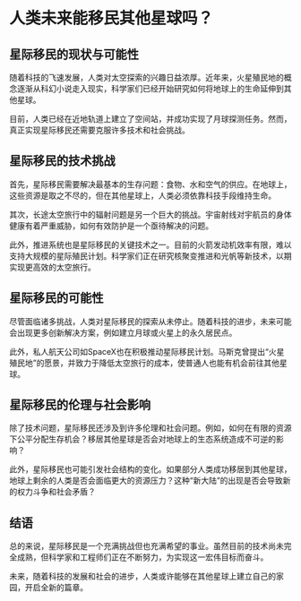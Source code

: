 ﻿# 人类未来能移民其他星球吗？

## 星际移民的现状与可能性

随着科技的飞速发展，人类对太空探索的兴趣日益浓厚。近年来，火星殖民地的概念逐渐从科幻小说走入现实，科学家们已经开始研究如何将地球上的生命延伸到其他星球。

目前，人类已经在近地轨道上建立了空间站，并成功实现了月球探测任务。然而，真正实现星际移民还需要克服许多技术和社会挑战。

## 星际移民的技术挑战

首先，星际移民需要解决最基本的生存问题：食物、水和空气的供应。在地球上，这些资源是取之不尽的，但在其他星球上，人类必须依靠科技手段维持生命。

其次，长途太空旅行中的辐射问题是另一个巨大的挑战。宇宙射线对宇航员的身体健康有着严重威胁，如何有效防护是一个亟待解决的问题。

此外，推进系统也是星际移民的关键技术之一。目前的火箭发动机效率有限，难以支持大规模的星际殖民计划。科学家们正在研究核聚变推进和光帆等新技术，以期实现更高效的太空旅行。

## 星际移民的可能性

尽管面临诸多挑战，人类对星际移民的探索从未停止。随着科技的进步，未来可能会出现更多创新解决方案，例如建立月球或火星上的永久居民点。

此外，私人航天公司如SpaceX也在积极推动星际移民计划。马斯克曾提出“火星殖民地”的愿景，并致力于降低太空旅行的成本，使普通人也能有机会前往其他星球。

## 星际移民的伦理与社会影响

除了技术问题，星际移民还涉及到许多伦理和社会问题。例如，如何在有限的资源下公平分配生存机会？移居其他星球是否会对地球上的生态系统造成不可逆的影响？

此外，星际移民也可能引发社会结构的变化。如果部分人类成功移居到其他星球，地球上剩余的人类是否会面临更大的资源压力？这种“新大陆”的出现是否会导致新的权力斗争和社会矛盾？

## 结语

总的来说，星际移民是一个充满挑战但也充满希望的事业。虽然目前的技术尚未完全成熟，但科学家和工程师们正在不断努力，为实现这一宏伟目标而奋斗。

未来，随着科技的发展和社会的进步，人类或许能够在其他星球上建立自己的家园，开启全新的篇章。